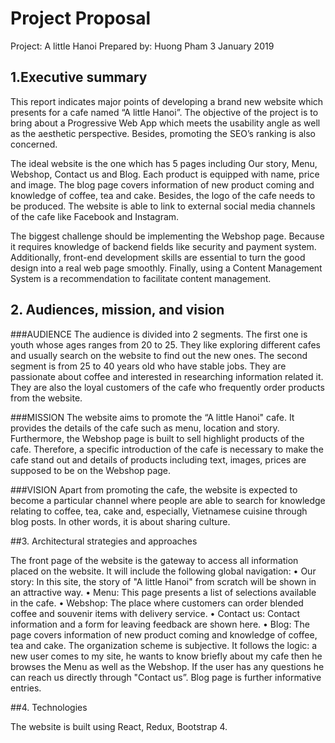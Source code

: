 # Project Proposal

Project: A little Hanoi
Prepared by: Huong Pham	
3 January 2019

## 1.Executive summary

This report indicates major points of developing a brand new website which presents for a cafe named “A little Hanoi”. The objective of the project is to bring about a Progressive Web App which meets the usability angle as well as the aesthetic perspective. Besides, promoting the SEO’s ranking is also concerned.

The ideal website is the one which has 5 pages including Our story, Menu, Webshop, Contact us and Blog. Each product is equipped with name, price and image. The blog page covers information of new product coming and knowledge of coffee, tea and cake. Besides, the logo of the cafe needs to be produced. The website is able to link to external social media channels of the cafe like Facebook and Instagram.

The biggest challenge should be implementing the Webshop page. Because it requires knowledge of backend fields like security and payment system. Additionally, front-end development skills are essential to turn the good design into a real web page smoothly. Finally, using a Content Management System is a recommendation to facilitate content management.

## 2. Audiences, mission, and vision

###AUDIENCE
The audience is divided into 2 segments. The first one is youth whose ages ranges from 20 to 25. They like exploring different cafes and usually search on the website to find out the new ones. The second segment is from 25 to 40 years old who have stable jobs. They are passionate about coffee and interested in researching information related it. They are also the loyal customers of the cafe who frequently order products from the website.

###MISSION
The website aims to promote the “A little Hanoi" cafe. It provides the details of the cafe such as menu, location and story. Furthermore, the Webshop page is built to sell highlight products of the cafe. Therefore, a specific introduction of the cafe is necessary to make the cafe stand out and details of products including text, images, prices are supposed to be on the Webshop page.

###VISION
Apart from promoting the cafe, the website is expected to become a particular channel where people are able to search for knowledge relating to coffee, tea, cake and, especially, Vietnamese cuisine through blog posts. In other words, it is about sharing culture.


##3. Architectural strategies and approaches

The front page of the website is the gateway to access all information placed on the website. It will include the following global navigation:
• Our story: In this site, the story of "A little Hanoi" from scratch will be shown in an attractive way.
• Menu: This page presents a list of selections available in the cafe.
• Webshop: The place where customers can order blended coffee and souvenir items with delivery service.
• Contact us: Contact information and a form for leaving feedback are shown here.
• Blog: The page covers information of new product coming and knowledge of coffee, tea and
cake.
The organization scheme is subjective. It follows the logic: a new user comes to my site, he wants to know briefly about my cafe then he browses the Menu as well as the Webshop. If the user has any questions he can reach us directly through "Contact us”. Blog page is further informative entries.

##4.  Technologies 

The website is built using React, Redux, Bootstrap 4.



